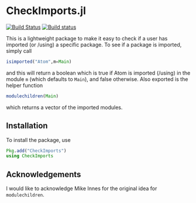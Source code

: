 # CheckImports.jl

[![Build Status](https://travis-ci.org/ChrisRackauckas/CheckImports.jl.svg?branch=master)](https://travis-ci.org/ChrisRackauckas/CheckImports.jl) [![Build status](https://ci.appveyor.com/api/projects/status/s5jcv6ys71ir9clw?svg=true)](https://ci.appveyor.com/project/ChrisRackauckas/checkimports-jl)

This is a lightweight package to make it easy to check if a user has imported
(or /using) a specific package. To see if a package is imported, simply call

```julia
isimported("Atom",m=Main)
```

and this will return a boolean which is true if Atom is imported (/using) in the
module `m` (which defaults to `Main`), and false otherwise. Also exported is the
helper function

```julia
modulechildren(Main)
```

which returns a vector of the imported modules.

## Installation

To install the package, use

```julia
Pkg.add("CheckImports")
using CheckImports
```

## Acknowledgements

I would like to acknowledge Mike Innes for the original idea for `modulechildren`.
